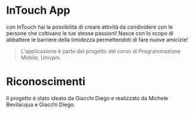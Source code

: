 # InTouch App
con InTouch hai la possibilità di creare attività da condividere con le persone che coltivano le tue stesse passioni! Nasce con lo scopo di abbattere le barriere della timidezza permettendoti di fare nuove amicizie!

> L'applicazione è parte del progetto del corso di Programmazione Mobile, Univpm.

# Riconoscimenti
Il progetto è stato ideato da Giacchi Diego e realizzato da Michele Bevilacqua e Giacchi Diego.
